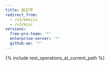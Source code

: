 ```yaml
---
title: 絵文字
redirect_from:
  - /v3/emojis
  - /v3/misc
versions:
  free-pro-team: '*'
  enterprise-server: '*'
  github-ae: '*'
---
```


{% include rest_operations_at_current_path %}

